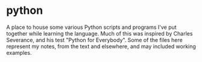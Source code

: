# python
A place to house some various Python scripts and programs I've put together while learning the language.
Much of this was inspired by Charles Severance, and his test "Python for Everybody".  Some of the files here represent my notes, from the text and elsewhere, and may included working examples.
